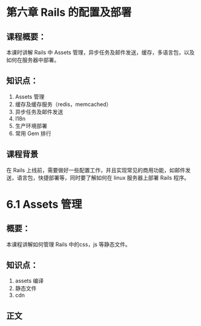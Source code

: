 # 第六章 Rails 的配置及部署

## 课程概要：

本课时讲解 Rails 中 Assets 管理，异步任务及邮件发送，缓存，多语言包，以及如何在服务器中部署。

## 知识点：

1. Assets 管理
2. 缓存及缓存服务（redis，memcached）
3. 异步任务及邮件发送
4. I18n
5. 生产环境部署
6. 常用 Gem 排行

## 课程背景

在 Rails 上线前，需要做好一些配置工作，并且实现常见的商用功能，如邮件发送，语言包，快捷部署等，同时要了解如何在 linux 服务器上部署 Rails 程序。

# 6.1 Assets 管理

## 概要：

本课程讲解如何管理 Rails 中的css，js 等静态文件。

## 知识点：

1. assets 编译
2. 静态文件
3. cdn

## 正文



